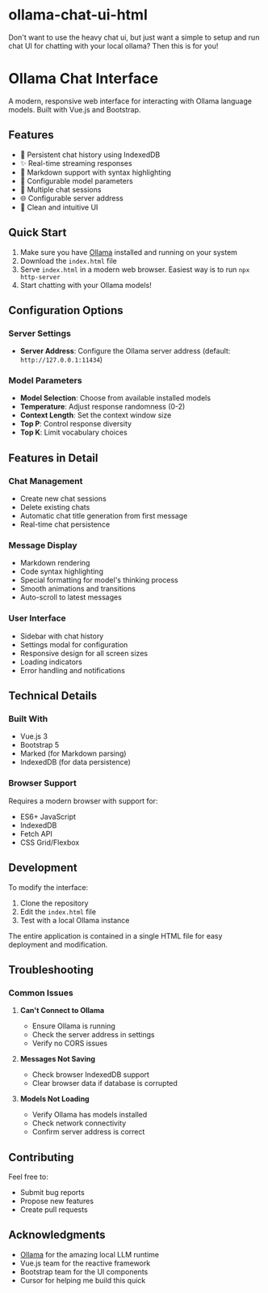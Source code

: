 # ollama-chat-ui-html
Don't want to use the heavy chat ui, but just want a simple to setup and run chat UI for chatting with your local ollama? Then this is for you!

# Ollama Chat Interface

A modern, responsive web interface for interacting with Ollama language models. Built with Vue.js and Bootstrap.


## Features

- 💾 Persistent chat history using IndexedDB
- ✨ Real-time streaming responses
- 📝 Markdown support with syntax highlighting
- 🔧 Configurable model parameters
- 🔄 Multiple chat sessions
- 🌐 Configurable server address
- 🎨 Clean and intuitive UI

## Quick Start

1. Make sure you have [Ollama](https://ollama.ai) installed and running on your system
2. Download the `index.html` file
3. Serve `index.html` in a modern web browser. Easiest way is to run <code>npx http-server</code>
4. Start chatting with your Ollama models!

## Configuration Options

### Server Settings
- **Server Address**: Configure the Ollama server address (default: `http://127.0.0.1:11434`)

### Model Parameters
- **Model Selection**: Choose from available installed models
- **Temperature**: Adjust response randomness (0-2)
- **Context Length**: Set the context window size
- **Top P**: Control response diversity
- **Top K**: Limit vocabulary choices

## Features in Detail

### Chat Management
- Create new chat sessions
- Delete existing chats
- Automatic chat title generation from first message
- Real-time chat persistence

### Message Display
- Markdown rendering
- Code syntax highlighting
- Special formatting for model's thinking process
- Smooth animations and transitions
- Auto-scroll to latest messages

### User Interface
- Sidebar with chat history
- Settings modal for configuration
- Responsive design for all screen sizes
- Loading indicators
- Error handling and notifications

## Technical Details

### Built With
- Vue.js 3
- Bootstrap 5
- Marked (for Markdown parsing)
- IndexedDB (for data persistence)

### Browser Support
Requires a modern browser with support for:
- ES6+ JavaScript
- IndexedDB
- Fetch API
- CSS Grid/Flexbox

## Development

To modify the interface:

1. Clone the repository
2. Edit the `index.html` file
3. Test with a local Ollama instance

The entire application is contained in a single HTML file for easy deployment and modification.

## Troubleshooting

### Common Issues

1. **Can't Connect to Ollama**
   - Ensure Ollama is running
   - Check the server address in settings
   - Verify no CORS issues

2. **Messages Not Saving**
   - Check browser IndexedDB support
   - Clear browser data if database is corrupted

3. **Models Not Loading**
   - Verify Ollama has models installed
   - Check network connectivity
   - Confirm server address is correct

## Contributing

Feel free to:
- Submit bug reports
- Propose new features
- Create pull requests

## Acknowledgments

- [Ollama](https://ollama.ai) for the amazing local LLM runtime
- Vue.js team for the reactive framework
- Bootstrap team for the UI components
- Cursor for helping me build this quick
